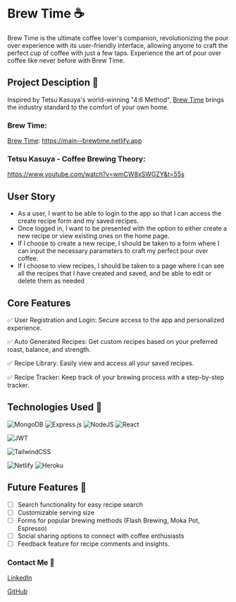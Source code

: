 # Brew Time ☕

Brew Time is the ultimate coffee lover's companion, revolutionizing the pour over experience with its user-friendly interface, allowing anyone to craft the perfect cup of coffee with just a few taps. Experience the art of pour over coffee like never before with Brew Time.

## Project Desciption 🚀
Inspired by Tetsu Kasuya's world-winning "4:6 Method", [Brew Time](https://main--brewtime.netlify.app) brings the industry standard to the comfort of your own home.

### Brew Time:
[Brew Time](https://main--brewtime.netlify.app): https://main--brewtime.netlify.app

### Tetsu Kasuya - Coffee Brewing Theory: 
https://www.youtube.com/watch?v=wmCW8xSWGZY&t=55s


## User Story

- As a user, I want to be able to login to the app so that I can access the create recipe form and my saved recipes. 
- Once logged in, I want to be presented with the option to either create a new recipe or view existing ones on the home page. 
- If I choose to create a new recipe, I should be taken to a form where I can input the necessary parameters to craft my perfect pour over coffee. 
- If I choose to view recipes, I should be taken to a page where I can see all the recipes that I have created and saved, and be able to edit or delete them as needed

## Core Features 

✅ User Registration and Login: Secure access to the app and personalized experience.

✅ Auto Generated Recipes: Get custom recipes based on your preferred roast, balance, and strength.

✅ Recipe Library: Easily view and access all your saved recipes.

✅ Recipe Tracker: Keep track of your brewing process with a step-by-step tracker.


## Technologies Used 🔧


![MongoDB](https://img.shields.io/badge/MongoDB-%234ea94b.svg?style=for-the-badge&logo=mongodb&logoColor=white) ![Express.js](https://img.shields.io/badge/express.js-%23404d59.svg?style=for-the-badge&logo=express&logoColor=%2361DAFB) ![NodeJS](https://img.shields.io/badge/node.js-6DA55F?style=for-the-badge&logo=node.js&logoColor=white) ![React](https://img.shields.io/badge/react-%2320232a.svg?style=for-the-badge&logo=react&logoColor=%2361DAFB)

![JWT](https://img.shields.io/badge/JWT-black?style=for-the-badge&logo=JSON%20web%20tokens)

![TailwindCSS](https://img.shields.io/badge/tailwindcss-%2338B2AC.svg?style=for-the-badge&logo=tailwind-css&logoColor=white)

![Netlify](https://img.shields.io/badge/netlify-%23000000.svg?style=for-the-badge&logo=netlify&logoColor=#00C7B7) ![Heroku](https://img.shields.io/badge/heroku-%23430098.svg?style=for-the-badge&logo=heroku&logoColor=white)

## Future Features 🔭
- [ ] Search functionality for easy recipe search
- [ ] Customizable serving size
- [ ] Forms for popular brewing methods (Flash Brewing, Moka Pot, Espresso)
- [ ] Social sharing options to connect with coffee enthusiasts
- [ ] Feedback feature for recipe comments and insights.

### Contact Me 📠
[LinkedIn](https://www.linkedin.com/in/luigibustos/)

[GitHub](https://github.com/luigibustos)
